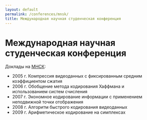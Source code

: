 ```yaml
---
layout: default
permalink: /conferences/mnsk/
title: Международная научная студенческая конференция
---
```


# Международная научная студенческая конференция

Доклады на [МНСК](https://issc.nsu.ru/):

* 2005 г. Компрессия видеоданных с фиксированным средним коэффициентом сжатия
* 2006 г. Обобщение метода кодирования Хаффмана и использованием систем счисления
* 2007 г. Экономное кодирование информации с применением неподвижной точки отображения
* 2008 г. Алгоритм быстрого кодирования видеоданных
* 2009 г. Арифметическое кодирование на симплексах
